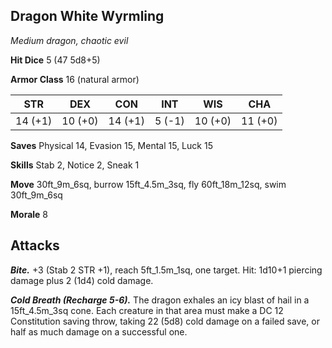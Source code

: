 ## Dragon White Wyrmling

*Medium dragon, chaotic evil*

**Hit Dice** 5 (47 5d8+5)

**Armor Class** 16 (natural armor)

| STR     | DEX     | CON     | INT     | WIS     | CHA     |
|---------|---------|---------|---------|---------|---------|
| 14 (+1) | 10 (+0) | 14 (+1) |  5 (-1) | 10 (+0) | 11 (+0) |

**Saves** Physical 14, Evasion 15, Mental 15, Luck 15

**Skills** Stab 2, Notice 2, Sneak 1

**Move** 30ft_9m_6sq, burrow 15ft_4.5m_3sq, fly 60ft_18m_12sq, swim 30ft_9m_6sq

**Morale** 8

## Attacks

***Bite.*** +3 (Stab 2 STR +1), reach 5ft_1.5m_1sq, one target. Hit: 1d10+1 piercing damage plus 2 (1d4) cold damage.

***Cold Breath (Recharge 5-6).*** The dragon exhales an icy blast of hail in a 15ft_4.5m_3sq cone. Each creature in that area must make a DC 12 Constitution saving throw, taking 22 (5d8) cold damage on a failed save, or half as much damage on a successful one.

